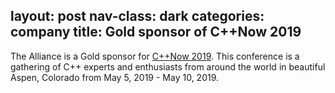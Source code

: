 layout: post
nav-class: dark
categories: company
title: Gold sponsor of C++Now 2019
---
The Alliance is a Gold sponsor for
<a href="http://cppnow.org/about/corporate_sponsors/">C++Now 2019</a>. This
conference is a gathering of C++ experts and enthusiasts from around
the world in beautiful Aspen, Colorado from May 5, 2019 - May 10, 2019.
